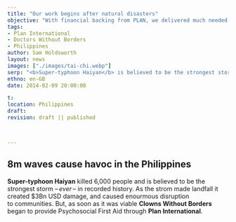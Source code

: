 ```yaml
---
title: "Our work begins after natural disasters"
objective: "With financial backing from PLAN, we delivered much needed Psychosocial First Aid as soon as it was safe to do so after <b>Super-typhoon Haiyan</b> killed 6,000."
tags:
- Plan International
- Doctors Without Borders
- Philippines
author: Sam Holdsworth
layout: news
images: ["./images/tai-chi.webp"]
serp: "<b>Super-typhoon Haiyan</b> is believed to be the strongest storm in recorded&nbsp;history, we started delivering Psychosocial First Aid as soon as it was safe through <b>Plan&nbsp;International</b> in&nbsp;<b>The&nbsp;Philippines</b>."
ethno: en-GB
date: 2014-02-09 20:00:00

t:
location: Philippines
draft:
revision: draft || published



---
```



<!--
title: "Our work begins right after natural disasters"
-->

<!--
# Partner name
> important endorsement
## About the partnership
- why is this a just cause?
- what is THIS partner's vision for the future?
- how do we meet their goals?
## Technical criteria
- tracking and monitoring
- accountability
- people
-->


## 8m waves cause havoc in the Philippines

**Super-typhoon Haiyan** killed 6,000 people and is believed to be the strongest storm _–&thinsp;ever&thinsp;–_ in recorded&nbsp;history. As the strom made landfall it created $3Bn USD damage, and caused enourmous disruption to&nbsp;communities. But, as soon as it was viable **Clowns Without Borders** began to provide Psychosocial First Aid through&nbsp;**Plan&nbsp;International**.

<!--

children and young&nbsp;people


## The result of the Partnership


Original seems to lack an image: https://www.google.com/search?q=PHILIPPINES%2C+FEBRUARY+2014+site%3Acwb-international.org%2F&tbm=isch&ved=2ahUKEwirmYH7-ej0AhXriv0HHc7LCVYQ2-cCegQIABAA&oq=PHILIPPINES%2C+FEBRUARY+2014+site%3Acwb-international.org%2F&gs_lcp=CgNpbWcQA1CkKlikKmDyK2gAcAB4AIABd4gBjwKSAQMyLjGYAQCgAQGqAQtnd3Mtd2l6LWltZ8ABAQ&sclient=img&ei=3YW7Yeu2I-uV9u8PzpensAU&bih=727&biw=1309

CWB International Chapters:
CWB, USA
CWB, UK
	- from: https://www.cwb-international.org/project/philippines-2014-857/


```

Philippines
On 8th November 2013, super typhoon Haiyan - believed to be the strongest storm ever recorded in history - made landfall in central Philippines, destroying 500,000 homes.
- from: https://clownswithoutborders.org.uk/where-we-work/

Philippines
Tyhpoon Haiyan is believed to be the strongest storm ever recorded in history. It made landfall in central Philippines, destroying 500,000 homes, leaving over 6,000 people dead, and displacing over 4 million people.

Anna-Mai, 16, and her family lost everything they owned. They moved in with friends who shared their food and lent them clothes to wear.

With 34 other young people, Anna Mai took part in three days of workshops. The focus was to provide a sense of recovery and hope after the weeks of loss, grief and misery cause by the typhoon. The workshops were a place for people to come together and slowly start to heal.

“I thought it would be a very long time before I laughed again, but I have, and now I feel like I’m back.”
Anna-Mai

```



PHILIPPINES, FEBRUARY 2014
Home » Philippines – 2014 – 857
2

Shows
720

Audience

ARTISTIC TEAM
Micael, Brendon, Tim Cunningham.

SUMMARY
In January 2014, Clowns Without Borders USA went to the Philippines and partnered with Plan International and Doctors Without Borders. A group of 5 clowns led two intensive workshops for a total of 80 young people (ages 17-36) over 6 days. The workshops focused on performance building skills and ways to share stories through the arts. The clowns also performed for communities in East Samar, Tacloban and Leyte.




FIELD PARTNER
Plan International and Doctors Without Borders

FINANCIAL SUPPORT
Plan International

TYPE OF PROJECT
Shows + Workshops : support to suffering populations



More links with Plan International & CWB:
- CWB South Africa, Zimbabwe: https://www.svri.org/sites/default/files/attachments/2021-08-10/Zimbabwe.pdf
- (NONE Supporting link): [Laughter and Play Manual](https://plan-international.org/publications/laughter-and-play-manual#download-options) on Plan International.
- East Samar, Tacloban and Leyte were affected the most by typhoon "Haiyan" (Supporting link): https://www.usaid.gov/haiyan/fy14/fs01

-->
